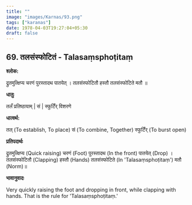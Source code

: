 ```yaml
---
title: ""
image: "images/Karnas/93.png"
tags: ["karanas"]
date: 1978-04-03T19:27:04+05:30
draft: false
---
```


## 69. तलसंस्फोटितं - Talasaṃsphoṭitaṃ

**श्लोक:**

द्रुतमुत्क्षिप्य चरणं पुरस्तादथ पातयेत् । तलसंस्फोटितौ हस्तौ तलसंस्फोटिते मतौ ॥

**धातुः**

तलँ प्रतिष्ठायाम् |
सं |
स्फुटिँर् विशरणे

**धात्वर्थ:**

तल् (To establish, To place)
सं (To combine, Together)
स्फुटिँर् (To burst open)

**प्रतिपदार्थः**

द्रुतमुत्क्षिप्य (Quick raising) चरणं (Foot) पुरस्तादथ (In the front) पातयेत् (Drop) । तलसंस्फोटितौ (Clapping) हस्तौ (Hands) तलसंस्फोटिते (In 'Talasaṃsphoṭitaṃ') मतौ (Norm)॥

**भावानुवादः**

Very quickly raising the foot and dropping in front, while clapping with hands. That is the rule for 'Talasaṃsphoṭitaṃ.'
